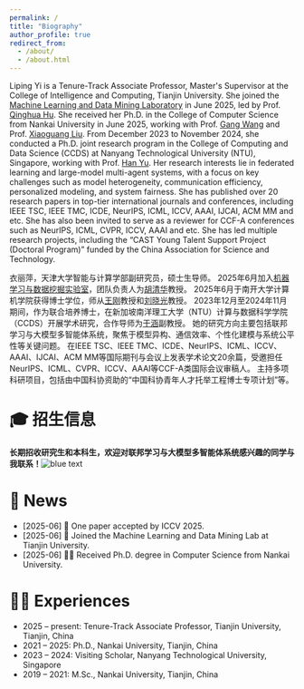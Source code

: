 ```yaml
---
permalink: /
title: "Biography"
author_profile: true
redirect_from: 
  - /about/
  - /about.html
---
```


<!--I'm Liping Yi, a PhD student in the College of Computer at Nankai University, working with Prof. Gang Wang.
I have been a visiting scholar in the College of Computing and Data Science at Nanyang Technological University, working with Prof. Han Yu.
Prior to NKU, I received bachelor degree from Qingdao University of Science and Technology in 2019.-->

Liping Yi is a Tenure-Track Associate Professor, Master's Supervisor at the College of Intelligence and Computing, Tianjin University. 
She joined the [Machine Learning and Data Mining Laboratory](https://ml-dm-tju.pages.dev/) in June 2025, led by Prof. [Qinghua Hu](https://cic.tju.edu.cn/faculty/huqinghua/index.html).
She received her Ph.D. in the College of Computer Science from Nankai University in June 2025, working with Prof. [Gang Wang](https://cc.nankai.edu.cn/2021/0323/c13619a548871/page.htm) and Prof. [Xiaoguang Liu](https://cc.nankai.edu.cn/2021/0323/c13619a548878/page.htm). 
From December 2023 to November 2024, she conducted a Ph.D. joint research program in the College of Computing and Data Science (CCDS) at Nanyang Technological University (NTU), Singapore, working with Prof. [Han Yu](https://federated-learning.org/han.yu/). 
Her research interests lie in federated learning and large-model multi-agent systems, with a focus on key challenges such as model heterogeneity, communication efficiency, personalized modeling, and system fairness.
She has published over 20 research papers in top-tier international journals and conferences, including IEEE TSC, IEEE TMC, ICDE, NeurIPS, ICML, ICCV, AAAI, IJCAI, ACM MM and etc.
She has also been invited to serve as a reviewer for CCF-A conferences such as NeurIPS, ICML, CVPR, ICCV, AAAI and etc.
She has led multiple research projects, including the “CAST Young Talent Support Project (Doctoral Program)” funded by the China Association for Science and Technology. 


衣丽萍，天津大学智能与计算学部副研究员，硕士生导师。
2025年6月加入[机器学习与数据挖掘实验室](https://ml-dm-tju.pages.dev/)，团队负责人为[胡清华](https://cic.tju.edu.cn/faculty/huqinghua/index.html)教授。
2025年6月于南开大学计算机学院获得博士学位，师从[王刚](https://cc.nankai.edu.cn/2021/0323/c13619a548871/page.htm)教授和[刘晓光](https://cc.nankai.edu.cn/2021/0323/c13619a548878/page.htm)教授。
2023年12月至2024年11月期间，作为联合培养博士，在新加坡南洋理工大学（NTU）计算与数据科学学院（CCDS）开展学术研究，合作导师为[于涵](https://federated-learning.org/han.yu/)副教授。
她的研究方向主要包括联邦学习与大模型多智能体系统，聚焦于模型异构、通信效率、个性化建模与系统公平性等关键问题。
在IEEE TSC、IEEE TMC、ICDE、NeurIPS、ICML、ICCV、AAAI、IJCAI、ACM MM等国际期刊与会议上发表学术论文20余篇，受邀担任NeurIPS、ICML、CVPR、ICCV、AAAI等CCF-A类国际会议审稿人。
主持多项科研项目，包括由中国科协资助的“中国科协青年人才托举工程博士专项计划”等。


🎓 招生信息
======
**长期招收研究生和本科生，欢迎对联邦学习与大模型多智能体系统感兴趣的同学与我联系！**![blue text](https://img.shields.io/badge/lipingyi@tju.edu.cn-blue)


<!--Research Interest
======
+ Federated Learning: robustness to adversarial attacks, communication efficiency, personalization for boosting accuracy, and support for heterogeneous models
+ Large-scale Multi-agent Systems with Foundation Models-->
  

📢 News
======
+ [2025-06] 📝 One paper accepted by ICCV 2025.
+ [2025-06] 🏫 Joined the Machine Learning and Data Mining Lab at Tianjin University.
+ [2025-06] 🧑‍🎓 Received Ph.D. degree in Computer Science from Nankai University.



🧑‍💻 Experiences
======
+ 2025 – present: Tenure-Track Associate Professor, Tianjin University, Tianjin, China
+ 2021 – 2025: Ph.D., Nankai University, Tianjin, China
+ 2023 – 2024: Visiting Scholar, Nanyang Technological University, Singapore
+ 2019 – 2021: M.Sc., Nankai University, Tianjin, China
<!-- + 2015 – 2019: B.Sc., Qingdao University of Science and Technology, Qingdao, China-->

